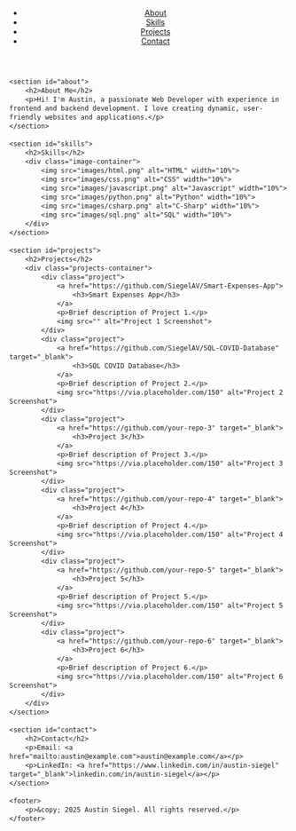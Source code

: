 <html lang="en">
<head>
    <meta charset="UTF-8">
    <meta name="viewport" content="width=device-width, initial-scale=1.0">
    <title>Austin Siegel | Web Developer</title>
    <link rel="stylesheet" href="styles.css">
</head>
<body>
    <header>
        <nav>
            <ul>
                <li><a href="#about">About</a></li>
                <li><a href="#skills">Skills</a></li>
                <li><a href="#projects">Projects</a></li>
                <li><a href="#contact">Contact</a></li>
            </ul>
        </nav>
    </header>

    <section id="about">
        <h2>About Me</h2>
        <p>Hi! I'm Austin, a passionate Web Developer with experience in frontend and backend development. I love creating dynamic, user-friendly websites and applications.</p>
    </section>

    <section id="skills">
        <h2>Skills</h2>
        <div class="image-container">
            <img src="images/html.png" alt="HTML" width="10%">
            <img src="images/css.png" alt="CSS" width="10%">
            <img src="images/javascript.png" alt="Javascript" width="10%">
            <img src="images/python.png" alt="Python" width="10%">
            <img src="images/csharp.png" alt="C-Sharp" width="10%">
            <img src="images/sql.png" alt="SQL" width="10%">
        </div>
    </section>

    <section id="projects">
        <h2>Projects</h2>
        <div class="projects-container">
            <div class="project">
                <a href="https://github.com/SiegelAV/Smart-Expenses-App">
                    <h3>Smart Expenses App</h3>
                </a>
                <p>Brief description of Project 1.</p>
                <img src="" alt="Project 1 Screenshot">
            </div>
            <div class="project">
                <a href="https://github.com/SiegelAV/SQL-COVID-Database" target="_blank">
                    <h3>SQL COVID Database</h3>
                </a>
                <p>Brief description of Project 2.</p>
                <img src="https://via.placeholder.com/150" alt="Project 2 Screenshot">
            </div>
            <div class="project">
                <a href="https://github.com/your-repo-3" target="_blank">
                    <h3>Project 3</h3>
                </a>
                <p>Brief description of Project 3.</p>
                <img src="https://via.placeholder.com/150" alt="Project 3 Screenshot">
            </div>
            <div class="project">
                <a href="https://github.com/your-repo-4" target="_blank">
                    <h3>Project 4</h3>
                </a>
                <p>Brief description of Project 4.</p>
                <img src="https://via.placeholder.com/150" alt="Project 4 Screenshot">
            </div>
            <div class="project">
                <a href="https://github.com/your-repo-5" target="_blank">
                    <h3>Project 5</h3>
                </a>
                <p>Brief description of Project 5.</p>
                <img src="https://via.placeholder.com/150" alt="Project 5 Screenshot">
            </div>
            <div class="project">
                <a href="https://github.com/your-repo-6" target="_blank">
                    <h3>Project 6</h3>
                </a>
                <p>Brief description of Project 6.</p>
                <img src="https://via.placeholder.com/150" alt="Project 6 Screenshot">
            </div>
        </div>
    </section>

    <section id="contact">
        <h2>Contact</h2>
        <p>Email: <a href="mailto:austin@example.com">austin@example.com</a></p>
        <p>LinkedIn: <a href="https://www.linkedin.com/in/austin-siegel" target="_blank">linkedin.com/in/austin-siegel</a></p>
    </section>

    <footer>
        <p>&copy; 2025 Austin Siegel. All rights reserved.</p>
    </footer>
</body>
</html>
